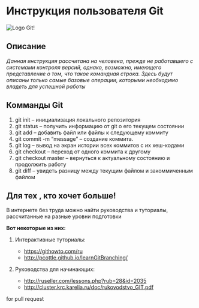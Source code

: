 # Инструкция пользователя Git
![Logo Git!](Gitimg.jpg)

## Описание 

*Данная инструкция рассчитана на человека, прежде не работавшего с системами контроля версий, однако, возможно, имеющего представление о том, что такое командная строка.
Здесь будут описаны только самые базовые операции, которыми необходимо владеть для
успешной работы* 

## Комманды Git

1.  git init – инициализация локального репозитория
2.  git status – получить информацию от git о его текущем состоянии
3.  git add – добавить файл или файлы к следующему коммиту
4.  git commit -m “message” – создание коммита.
5.  git log – вывод на экран истории всех коммитов с их хеш-кодами
6.  git checkout – переход от одного коммита к другому
7.  git checkout master – вернуться к актуальному состоянию и продолжить работу
8.  git diff – увидеть разницу между текущим файлом и закоммиченным файлом

## Для тех , кто хочет больше!

В интернете без труда можно найти руководства и туториалы, 
рассчитанные на разные уровни подготовки

**Вот некоторые из них:**

1. Интерактивные туториалы:

    * https://githowto.com/ru
    * http://pcottle.github.io/learnGitBranching/
2. Руководства для начинающих:

    * http://ruseller.com/lessons.php?rub=28&id=2035
    * http://cluster.krc.karelia.ru/doc/rukovodstvo_GIT.pdf
    

for pull request